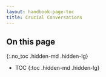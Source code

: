```yaml
---
layout: handbook-page-toc
title: Crucial Conversations
---
```


## On this page
{:.no_toc .hidden-md .hidden-lg}

- TOC
{:toc .hidden-md .hidden-lg}